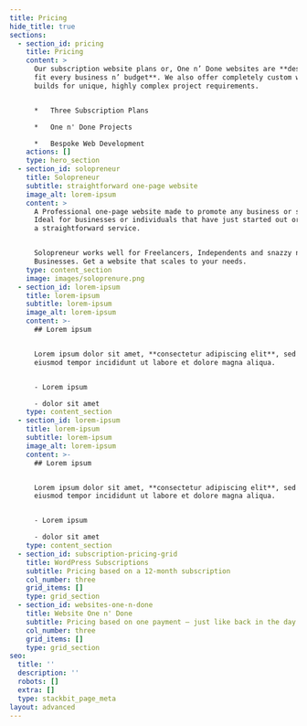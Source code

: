 ```yaml
---
title: Pricing
hide_title: true
sections:
  - section_id: pricing
    title: Pricing
    content: >
      Our subscription website plans or, One n’ Done websites are **designed to
      fit every business n’ budget**. We also offer completely custom website
      builds for unique, highly complex project requirements.


      *   Three Subscription Plans

      *   One n' Done Projects

      *   Bespoke Web Development
    actions: []
    type: hero_section
  - section_id: solopreneur
    title: Solopreneur
    subtitle: straightforward one-page website
    image_alt: lorem-ipsum
    content: >
      A Professional one-page website made to promote any business or service.
      Ideal for businesses or individuals that have just started out or provide
      a straightforward service.


      Solopreneur works well for Freelancers, Independents and snazzy new
      Businesses. Get a website that scales to your needs.
    type: content_section
    image: images/soloprenure.png
  - section_id: lorem-ipsum
    title: lorem-ipsum
    subtitle: lorem-ipsum
    image_alt: lorem-ipsum
    content: >-
      ## Lorem ipsum


      Lorem ipsum dolor sit amet, **consectetur adipiscing elit**, sed do
      eiusmod tempor incididunt ut labore et dolore magna aliqua.


      - Lorem ipsum

      - dolor sit amet
    type: content_section
  - section_id: lorem-ipsum
    title: lorem-ipsum
    subtitle: lorem-ipsum
    image_alt: lorem-ipsum
    content: >-
      ## Lorem ipsum


      Lorem ipsum dolor sit amet, **consectetur adipiscing elit**, sed do
      eiusmod tempor incididunt ut labore et dolore magna aliqua.


      - Lorem ipsum

      - dolor sit amet
    type: content_section
  - section_id: subscription-pricing-grid
    title: WordPress Subscriptions
    subtitle: Pricing based on a 12-month subscription
    col_number: three
    grid_items: []
    type: grid_section
  - section_id: websites-one-n-done
    title: Website One n' Done
    subtitle: Pricing based on one payment – just like back in the day.
    col_number: three
    grid_items: []
    type: grid_section
seo:
  title: ''
  description: ''
  robots: []
  extra: []
  type: stackbit_page_meta
layout: advanced
---
```

